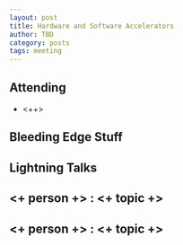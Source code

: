 ```yaml
---
layout: post
title: Hardware and Software Accelerators
author: TBD
category: posts
tags: meeting 
---
```



## Attending

- <++>



## Bleeding Edge Stuff


## Lightning Talks 

## <+ person +> : <+ topic +>

## <+ person +> : <+ topic +>


